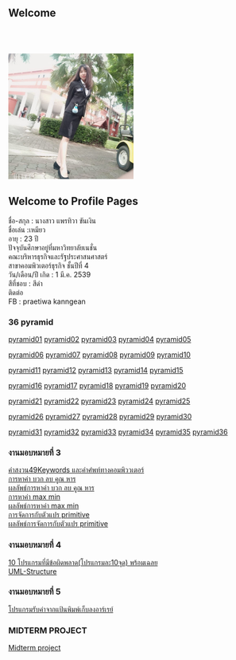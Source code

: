 ## Welcome 

<html>
<meta name="viewport" content="width=device-width, initial-scale=1">
<link rel="stylesheet" href="https://www.w3schools.com/w3css/4/w3.css">
<body>
    <div class="w3-container">
        <br /> <br /> <br /> 
  <img src="meaw.jpg" class="w3-round-xxlarge" w3-center style="width:50%">
</div>
</body>
</html>


## Welcome to Profile Pages

ชื่อ-สกุล : นางสาว แพรทิวา ขันเงิน <br>
ชื่อเล่น :เหมียว <br>
อายุ : 23 ปี <br> 
ปัจจุบันศึกษาอยู่ที่มหาวิทยาลัยเนชั่น <br>
คณะบริหารธุรกิจและรัฐประศาสนศาสตร์ <br>
สาขาคอมพิวเตอร์ธุรกิจ ชั้นปีที่ 4 <br>
วัน/เดือน/ปี เกิด : 1 มี.ค. 2539 <br>
สีที่ชอบ : สีดำ <br>
ติดต่อ <br> 
FB : praetiwa kanngean <br> 

### 36 pyramid
<a href="https://github.com/kanngean/Piramid62-JAVA-/blob/master/meaw01.java" class="button">pyramid01</a>
<a href="https://github.com/kanngean/Piramid62-JAVA-/blob/master/meaw02.java" class="button">pyramid02</a>
<a href="https://github.com/kanngean/Piramid62-JAVA-/blob/master/meaw03.java" class="button">pyramid03</a>
<a href="https://github.com/kanngean/Piramid62-JAVA-/blob/master/meaw04.java" class="button">pyramid04</a>
<a href="https://github.com/kanngean/Piramid62-JAVA-/blob/master/meaw05.java" class="button">pyramid05</a>

<a href="https://github.com/kanngean/Piramid62-JAVA-/blob/master/meaw06.java" class="button">pyramid06</a>
<a href="https://github.com/kanngean/Piramid62-JAVA-/blob/master/meaw07.java" class="button">pyramid07</a>
<a href="https://github.com/kanngean/Piramid62-JAVA-/blob/master/meaw08.java" class="button">pyramid08</a>
<a href="https://github.com/kanngean/Piramid62-JAVA-/blob/master/meaw09.java" class="button">pyramid09</a>
<a href="https://github.com/kanngean/Piramid62-JAVA-/blob/master/meaw10.java" class="button">pyramid10</a>

<a href="https://github.com/kanngean/Piramid62-JAVA-/blob/master/meaw11.java" class="button">pyramid11</a>
<a href="https://github.com/kanngean/Piramid62-JAVA-/blob/master/meaw12.java" class="button">pyramid12</a>
<a href="https://github.com/kanngean/Piramid62-JAVA-/blob/master/meaw13.java" class="button">pyramid13</a>
<a href="https://github.com/kanngean/Piramid62-JAVA-/blob/master/meaw14.java" class="button">pyramid14</a>
<a href="https://github.com/kanngean/Piramid62-JAVA-/blob/master/meaw15.java" class="button">pyramid15</a>

<a href="https://github.com/kanngean/Piramid62-JAVA-/blob/master/meaw16.java" class="button">pyramid16</a>
<a href="https://github.com/kanngean/Piramid62-JAVA-/blob/master/meaw17.java" class="button">pyramid17</a>
<a href="https://github.com/kanngean/Piramid62-JAVA-/blob/master/meaw18.java" class="button">pyramid18</a>
<a href="https://github.com/kanngean/Piramid62-JAVA-/blob/master/meaw19.java" class="button">pyramid19</a>
<a href="https://github.com/kanngean/Piramid62-JAVA-/blob/master/meaw20.java" class="button">pyramid20</a>

<a href="https://github.com/kanngean/Piramid62-JAVA-/blob/master/meaw21.java" class="button">pyramid21</a>
<a href="https://github.com/kanngean/Piramid62-JAVA-/blob/master/meaw22.java" class="button">pyramid22</a>
<a href="https://github.com/kanngean/Piramid62-JAVA-/blob/master/meaw23.java" class="button">pyramid23</a>
<a href="https://github.com/kanngean/Piramid62-JAVA-/blob/master/meaw24.java" class="button">pyramid24</a>
<a href="https://github.com/kanngean/Piramid62-JAVA-/blob/master/meaw25.java" class="button">pyramid25</a>

<a href="https://github.com/kanngean/Piramid62-JAVA-/blob/master/meaw26.java" class="button">pyramid26</a>
<a href="https://github.com/kanngean/Piramid62-JAVA-/blob/master/meaw27.java" class="button">pyramid27</a>
<a href="https://github.com/kanngean/Piramid62-JAVA-/blob/master/meaw28.java" class="button">pyramid28</a>
<a href="https://github.com/kanngean/Piramid62-JAVA-/blob/master/meaw29.java" class="button">pyramid29</a>
<a href="https://github.com/kanngean/Piramid62-JAVA-/blob/master/meaw30.java" class="button">pyramid30</a>

<a href="https://github.com/kanngean/Piramid62-JAVA-/blob/master/meaw31.java" class="button">pyramid31</a>
<a href="https://github.com/kanngean/Piramid62-JAVA-/blob/master/meaw32.java" class="button">pyramid32</a>
<a href="https://github.com/kanngean/Piramid62-JAVA-/blob/master/meaw33.java" class="button">pyramid33</a>
<a href="https://github.com/kanngean/Piramid62-JAVA-/blob/master/meaw34.java" class="button">pyramid34</a>
<a href="https://github.com/kanngean/Piramid62-JAVA-/blob/master/meaw35.java" class="button">pyramid35</a>
<a href="https://github.com/kanngean/Piramid62-JAVA-/blob/master/meaw36.java" class="button">pyramid36</a>

### งานมอบหมายที่ 3
<a href="https://github.com/kanngean/-JAVA-Home3/blob/master/keywords.jpg" class="button">คำสงวน49Keywords และคำศํพท์ทางคอมพิววเตอร์</a><br>
<a href="https://github.com/kanngean/-JAVA-Home3/blob/master/m.java" class="button">การหาค่า บวก ลบ คูณ หาร</a><br>
<a href="https://github.com/kanngean/-JAVA-Home3/blob/master/m01.PNG" class="button">ผลลัพธ์การหาค่า บวก ลบ คูณ หาร</a><br>
<a href="https://github.com/kanngean/-JAVA-Home3/blob/master/a.java" class="button">การหาค่า max min</a><br>
<a href="https://github.com/kanngean/-JAVA-Home3/blob/master/mxmn.PNG" class="button">ผลลัพธ์การหาค่า max min</a><br>
<a href="https://github.com/kanngean/-JAVA-Home3/blob/master/mm.java" class="button">การจัดการกับตัวแปร primitive</a><br>
<a href="https://github.com/kanngean/-JAVA-Home3/blob/master/mm.PNG" class="button">ผลลัพธ์การจัดการกับตัวแปร primitive</a><br>

### งานมอบหมายที่ 4
<a href="https://github.com/kanngean/-JAVA-Home-4/blob/master/10-%E0%B9%82%E0%B8%9B%E0%B8%A3%E0%B9%81%E0%B8%81%E0%B8%A3%E0%B8%A1.pdf" class="button">10 โปรแกรมที่มีข้อผิดพลาด(โปรแกรมละ10จุด) พร้อมเฉลย</a><br>
<a href="https://github.com/kanngean/-JAVA-Home-4/blob/master/UML-Structure.jpg" class="button">UML-Structure</a><br>

### งานมอบหมายที่ 5
<a href="https://github.com/kanngean/HOME-JAVA-5-/blob/master/งานมอบหมายที่5.pdf" class="button">โปรแกรมรับค่าจากแป้นพิมพ์เก็บลงอาร์เรย์</a><br>
### MIDTERM PROJECT
<a href="https://github.com/kanngean/Midtermproject/blob/master/midtermproject.pdf" class="button">Midterm project</a><br>


